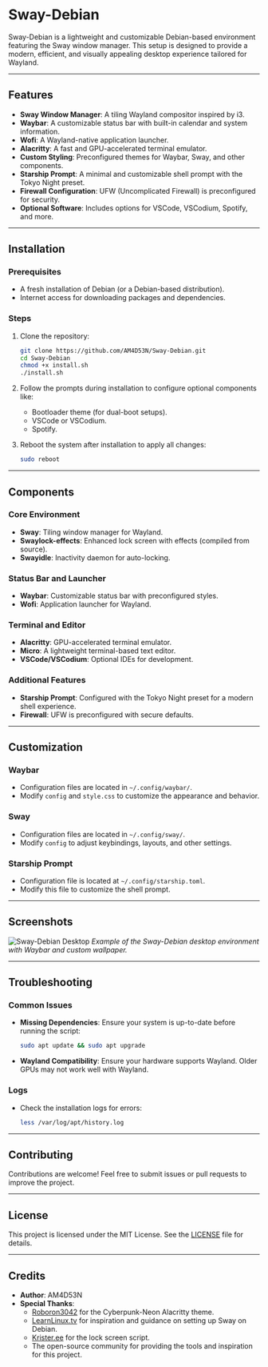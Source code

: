 # Sway-Debian

Sway-Debian is a lightweight and customizable Debian-based environment featuring the Sway window manager. This setup is designed to provide a modern, efficient, and visually appealing desktop experience tailored for Wayland.

---

## Features

- **Sway Window Manager**: A tiling Wayland compositor inspired by i3.
- **Waybar**: A customizable status bar with built-in calendar and system information.
- **Wofi**: A Wayland-native application launcher.
- **Alacritty**: A fast and GPU-accelerated terminal emulator.
- **Custom Styling**: Preconfigured themes for Waybar, Sway, and other components.
- **Starship Prompt**: A minimal and customizable shell prompt with the Tokyo Night preset.
- **Firewall Configuration**: UFW (Uncomplicated Firewall) is preconfigured for security.
- **Optional Software**: Includes options for VSCode, VSCodium, Spotify, and more.

---

## Installation

### Prerequisites

- A fresh installation of Debian (or a Debian-based distribution).
- Internet access for downloading packages and dependencies.

### Steps

1. Clone the repository:
   ```bash
   git clone https://github.com/AM4D53N/Sway-Debian.git
   cd Sway-Debian
   chmod +x install.sh
   ./install.sh
   ```

2. Follow the prompts during installation to configure optional components like:
   - Bootloader theme (for dual-boot setups).
   - VSCode or VSCodium.
   - Spotify.

3. Reboot the system after installation to apply all changes:
   ```bash
   sudo reboot
   ```

---

## Components

### Core Environment
- **Sway**: Tiling window manager for Wayland.
- **Swaylock-effects**: Enhanced lock screen with effects (compiled from source).
- **Swayidle**: Inactivity daemon for auto-locking.

### Status Bar and Launcher
- **Waybar**: Customizable status bar with preconfigured styles.
- **Wofi**: Application launcher for Wayland.

### Terminal and Editor
- **Alacritty**: GPU-accelerated terminal emulator.
- **Micro**: A lightweight terminal-based text editor.
- **VSCode/VSCodium**: Optional IDEs for development.

### Additional Features
- **Starship Prompt**: Configured with the Tokyo Night preset for a modern shell experience.
- **Firewall**: UFW is preconfigured with secure defaults.

---

## Customization

### Waybar
- Configuration files are located in `~/.config/waybar/`.
- Modify `config` and `style.css` to customize the appearance and behavior.

### Sway
- Configuration files are located in `~/.config/sway/`.
- Modify `config` to adjust keybindings, layouts, and other settings.

### Starship Prompt
- Configuration file is located at `~/.config/starship.toml`.
- Modify this file to customize the shell prompt.

---

## Screenshots

![Sway-Debian Desktop](https://via.placeholder.com/800x450?text=Sway-Debian+Desktop)
*Example of the Sway-Debian desktop environment with Waybar and custom wallpaper.*

---

## Troubleshooting

### Common Issues
- **Missing Dependencies**: Ensure your system is up-to-date before running the script:
  ```bash
  sudo apt update && sudo apt upgrade
  ```
- **Wayland Compatibility**: Ensure your hardware supports Wayland. Older GPUs may not work well with Wayland.

### Logs
- Check the installation logs for errors:
  ```bash
  less /var/log/apt/history.log
  ```

---

## Contributing

Contributions are welcome! Feel free to submit issues or pull requests to improve the project.

---

## License

This project is licensed under the MIT License. See the [LICENSE](LICENSE) file for details.

---

## Credits

- **Author**: AM4D53N
- **Special Thanks**:
  - [Roboron3042](https://github.com/Roboron3042) for the Cyberpunk-Neon Alacritty theme.
  - [LearnLinux.tv](https://learnlinux.tv) for inspiration and guidance on setting up Sway on Debian.
  - [Krister.ee](https://code.krister.ee) for the lock screen script.
  - The open-source community for providing the tools and inspiration for this project.

